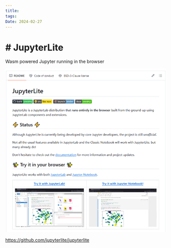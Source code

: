 ```yaml
---
title: 
tags: 
Date: 2024-02-27
---
```


# # JupyterLite

Wasm powered Jupyter running in the browser


![](_asset/2024-02-27_jupyterLite_image_1.png)


https://github.com/jupyterlite/jupyterlite
